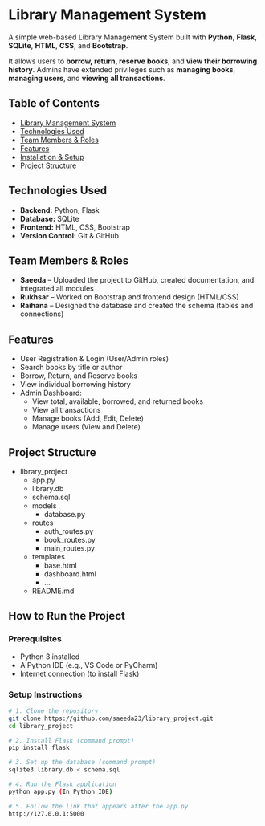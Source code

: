 # Library Management System

A simple web-based Library Management System built with **Python**, **Flask**, **SQLite**, **HTML**, **CSS**, and **Bootstrap**.

It allows users to **borrow, return, reserve books**, and **view their borrowing history**. Admins have extended privileges such as **managing books**, **managing users**, and **viewing all transactions**.

## Table of Contents

- [Library Management System](#library-management-system)
- [Technologies Used](#technologies-used)
- [Team Members & Roles](#team-members--roles)
- [Features](#features)
- [Installation & Setup](#how-to-run-the-project)
- [Project Structure](#project-structure)

## Technologies Used

- **Backend:** Python, Flask  
- **Database:** SQLite  
- **Frontend:** HTML, CSS, Bootstrap  
- **Version Control:** Git & GitHub  

## Team Members & Roles

- **Saeeda** – Uploaded the project to GitHub, created documentation, and integrated all modules  
- **Rukhsar** – Worked on Bootstrap and frontend design (HTML/CSS)  
- **Raihana** – Designed the database and created the schema (tables and connections)  

## Features

-  User Registration & Login (User/Admin roles)
-  Search books by title or author
-  Borrow, Return, and Reserve books
-  View individual borrowing history
-  Admin Dashboard:
   - View total, available, borrowed, and returned books
   - View all transactions
   - Manage books (Add, Edit, Delete)
   - Manage users (View and Delete)

## Project Structure

- library_project
  - app.py
  - library.db
  - schema.sql
  - models
    - database.py
  - routes
    - auth_routes.py  
    - book_routes.py
    - main_routes.py
  - templates
    - base.html
    - dashboard.html
    - ...
  - README.md

##  How to Run the Project

### Prerequisites

- Python 3 installed
- A Python IDE (e.g., VS Code or PyCharm)
- Internet connection (to install Flask)

### Setup Instructions

```bash
# 1. Clone the repository
git clone https://github.com/saeeda23/library_project.git
cd library_project

# 2. Install Flask (command prompt)
pip install flask

# 3. Set up the database (command prompt)
sqlite3 library.db < schema.sql

# 4. Run the Flask application
python app.py (In Python IDE)

# 5. Follow the link that appears after the app.py
http://127.0.0.1:5000



